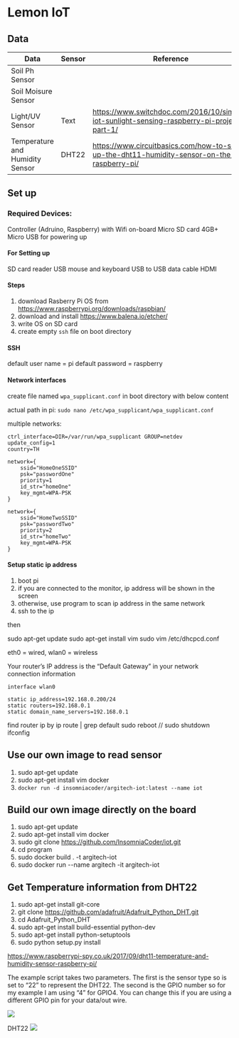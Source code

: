 # Lemon IoT

## Data

| Data | Sensor | Reference |
| -------- | -------- | -------- |
| Soil Ph Sensor |      | 
| Soil Moisure Sensor  |      |
| Light/UV Sensor   | Text     | https://www.switchdoc.com/2016/10/simple-iot-sunlight-sensing-raspberry-pi-project-part-1/ |
| Temperature and Humidity Sensor  | DHT22    |https://www.circuitbasics.com/how-to-set-up-the-dht11-humidity-sensor-on-the-raspberry-pi/


## Set up

### Required Devices:

Controller (Adruino, Raspberry) with Wifi on-board
Micro SD card 4GB+
Micro USB for powering up

#### For Setting up
SD card reader
USB mouse and keyboard
USB to USB data cable
HDMI

#### Steps

1. download Rasberry Pi OS from https://www.raspberrypi.org/downloads/raspbian/ 
2. download and install https://www.balena.io/etcher/
3. write OS on SD card
4. create empty `ssh` file on boot directory

#### SSH
default user name = pi
default password = raspberry

#### Network interfaces

create file named `wpa_supplicant.conf` in boot directory with below content

actual path in pi: `sudo nano /etc/wpa_supplicant/wpa_supplicant.conf`

multiple networks:
```
ctrl_interface=DIR=/var/run/wpa_supplicant GROUP=netdev
update_config=1
country=TH

network={
    ssid="HomeOneSSID"
    psk="passwordOne"
    priority=1
    id_str="homeOne"
    key_mgmt=WPA-PSK
}

network={
    ssid="HomeTwoSSID"
    psk="passwordTwo"
    priority=2
    id_str="homeTwo"
    key_mgmt=WPA-PSK
}
```

#### Setup static ip address

1. boot pi
2. if you are connected to the monitor, ip address will be shown in the screen
3. otherwise, use program to scan ip address in the same network
4. ssh to the ip

then 

sudo apt-get update
sudo apt-get install vim
sudo vim /etc/dhcpcd.conf

 eth0 = wired, wlan0 = wireless
 
 Your router’s IP address is the “Default Gateway” in your network connection information

```
interface wlan0

static ip_address=192.168.0.200/24
static routers=192.168.0.1
static domain_name_servers=192.168.0.1
```

find router ip by ip route | grep default
sudo reboot // sudo shutdown
ifconfig

## Use our own image to read sensor

1. sudo apt-get update 
2. sudo apt-get install vim docker
3. `docker run -d insomniacoder/argitech-iot:latest --name iot`

## Build our own image directly on the board

1. sudo apt-get update 
2. sudo apt-get install vim docker
3. sudo git clone https://github.com/InsomniaCoder/iot.git
4. cd program
5. sudo docker build . -t argitech-iot
6. sudo docker run --name argitech -it argitech-iot


## Get Temperature information from DHT22

1. sudo apt-get install git-core
2. git clone https://github.com/adafruit/Adafruit_Python_DHT.git
3. cd Adafruit_Python_DHT
4. sudo apt-get install build-essential python-dev
5. sudo apt-get install python-setuptools
6. sudo python setup.py install

https://www.raspberrypi-spy.co.uk/2017/09/dht11-temperature-and-humidity-sensor-raspberry-pi/

The example script takes two parameters. The first is the sensor type so is set to “22” to represent the DHT22.
 The second is the GPIO number so for my example I am using “4” for GPIO4.
 You can change this if you are using a different GPIO pin for your data/out wire.

![](https://i.imgur.com/2GZuTKV.png)

DHT22
![](https://i.imgur.com/EU9zirp.png)
